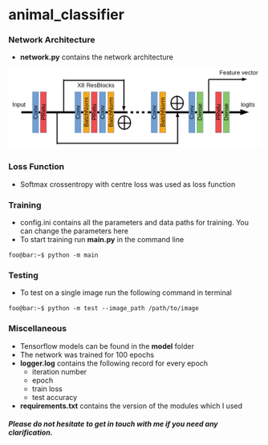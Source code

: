 # animal_classifier

### Network Architecture
* **network.py** contains the network architecture

![alt text](animal_classifier.png "Network Architecture")

### Loss Function
* Softmax crossentropy with centre loss was used as loss function

### Training
* config.ini contains all the parameters and data paths for training. You can change the parameters here
* To start training run **main.py** in the command line
```console
foo@bar:~$ python -m main
```

### Testing
* To test on a single image run the following command in terminal
```console
foo@bar:~$ python -m test --image_path /path/to/image
```

### Miscellaneous
* Tensorflow models can be found in the **model** folder
* The network was trained for 100 epochs
* **logger.log** contains the following record for every epoch
    - iteration number
    - epoch
    - train loss
    - test accuracy
* **requirements.txt** contains the version of the modules which I used

##### Please do not hesitate to get in touch with me if you need any clarification.
